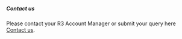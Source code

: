 ##### Contact us

Please contact your R3 Account Manager or submit your query here [Contact us](https://corda.network/contact/contact-us).